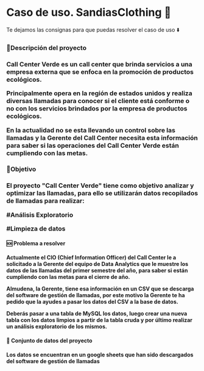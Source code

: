 # Caso de uso. SandiasClothing 🍉

Te dejamos las consignas para que puedas resolver el caso de uso ⬇️


<h3>📝Descripción del proyecto<h3

Call Center Verde es un call center que brinda servicios a una empresa externa que se enfoca en la promoción de productos ecológicos.

Principalmente opera en la región de estados unidos y realiza diversas llamadas para conocer si el cliente está conforme o no con los servicios brindados por la empresa de productos ecológicos.

En la actualidad no se esta llevando un control sobre las llamadas y la Gerente del Call Center necesita esta información para saber si las operaciones del Call Center Verde están cumpliendo con las metas.

<h3>🎯Objetivo<h3>

El proyecto "Call Center Verde" tiene como objetivo analizar y optimizar las llamadas, para ello se utilizarán datos recopilados de llamadas para realizar:

#Análisis Exploratorio

#Limpieza de datos

<h4>🆘 Problema a resolver<h4>

Actualmente el CIO (Chief Information Officer) del Call Center le a solicitado a la Gerente del equipo de Data Analytics que le muestre los datos de las llamadas del primer semestre del año, para saber si están cumpliendo con las metas para el cierre de año.

Almudena, la Gerente, tiene esa información en un CSV que se descarga del software de gestión de llamadas, por este motivo la Gerente te ha pedido que la ayudes a pasar los datos del CSV a la base de datos.

Deberás pasar a una tabla de MySQL los datos, luego crear una nueva tabla con los datos limpios a partir de la tabla cruda y por último realizar un análisis exploratorio de los mismos.

<h4>🧮 Conjunto de datos del proyecto<h4>

Los datos se encuentran en un google sheets que han sido descargados del software de gestión de llamadas
